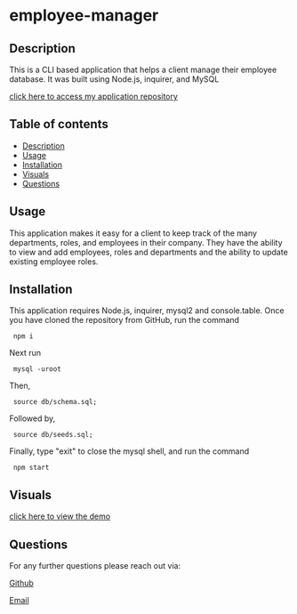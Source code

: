 # employee-manager

## Description

This is a CLI based application that helps a client manage their employee database. It was built using Node.js, inquirer, and MySQL

[click here to access my application repository](https://github.com/mariahmcdaniel/employee-manager)

## Table of contents

- [Description](#description)
- [Usage](#usage)
- [Installation](#installation)
- [Visuals](#visuals)
- [Questions](#questions)

## Usage

This application makes it easy for a client to keep track of the many departments, roles, and employees in their company. They have the ability to view and add employees, roles and departments and the ability to update existing employee roles.

## Installation

This application requires Node.js, inquirer, mysql2 and console.table. Once you have cloned the repository from GitHub, run the command

     npm i

Next run

     mysql -uroot

Then,

     source db/schema.sql;

Followed by,

     source db/seeds.sql;

Finally, type "exit" to close the mysql shell, and run the command

     npm start

## Visuals

[click here to view the demo](https://drive.google.com/file/d/1dh8mEX2hSvD-VanUALx1PSZOEJrBoaiy/view)

## Questions

For any further questions please reach out via:

[Github](https://github.com/mariahmcdaniel)

[Email](mailto:mariahmcdaniel@icloud.com)
